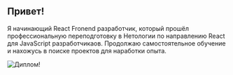 ## Привет!
Я начинающий React Fronend разработчик, который прошёл профессиональную переподготовку в Нетологии по направлению React для JavaScript разработчикаов.
Продолжаю самостоятельное обучение и нахожусь в поиске проектов для наработки опыта.

![Диплом!](https://disk.yandex.ru/client/disk/%24/IT/%D0%94%D0%B8%D0%BF%D0%BB%D0%BE%D0%BC%D1%8B?idApp=client&dialog=slider&idDialog=%2Fdisk%2F%24%2FIT%2F%D0%94%D0%B8%D0%BF%D0%BB%D0%BE%D0%BC%D1%8B%2F%D0%A3%D0%B4%D0%BE%D1%81%D1%82%D0%BE%D0%B2%D0%B5%D1%80%D0%B5%D0%BD%D0%B8%D0%B5%20Netology.jpg "Диплом")
